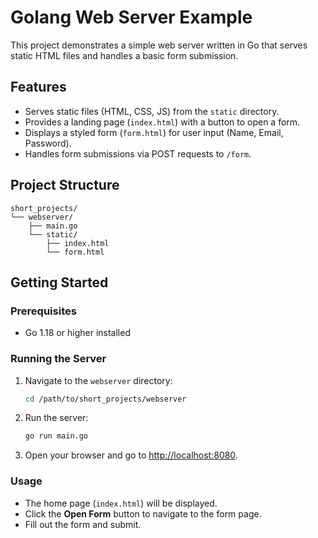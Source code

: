 # Golang Web Server Example

This project demonstrates a simple web server written in Go that serves static HTML files and handles a basic form submission.

## Features

- Serves static files (HTML, CSS, JS) from the `static` directory.
- Provides a landing page (`index.html`) with a button to open a form.
- Displays a styled form (`form.html`) for user input (Name, Email, Password).
- Handles form submissions via POST requests to `/form`.

## Project Structure

```
short_projects/
└── webserver/
    ├── main.go
    └── static/
        ├── index.html
        └── form.html
```

## Getting Started

### Prerequisites

- Go 1.18 or higher installed

### Running the Server

1. Navigate to the `webserver` directory:

   ```sh
   cd /path/to/short_projects/webserver
   ```

2. Run the server:

   ```sh
   go run main.go
   ```

3. Open your browser and go to [http://localhost:8080](http://localhost:8080).

### Usage

- The home page (`index.html`) will be displayed.
- Click the **Open Form** button to navigate to the form page.
- Fill out the form and submit.

